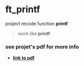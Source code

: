 # ft_printf
project recode function **printf**

>work like **printf**

### see projet's pdf for more info
* **[link to pdf](https://cdn.intra.42.fr/pdf/pdf/20/ft_printf.pdf)**
